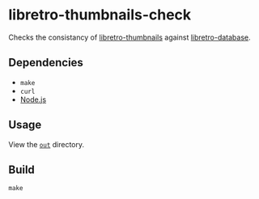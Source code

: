 # libretro-thumbnails-check

Checks the consistancy of [libretro-thumbnails](https://github.com/libretro/libretro-thumbnails) against [libretro-database](https://github.com/libretro/libretro-database).

## Dependencies

- `make`
- `curl`
- [Node.js](https://nodejs.org/en/)

## Usage

View the [`out`](out) directory.

## Build

```
make
```
